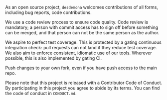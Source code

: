 As an open source project, `desdemona` welcomes contributions of all
forms, including bug reports, code contributions.

We use a code review process to ensure code quality. Code review is
mandatory; a person with commit access has to sign off before
something can be merged, and that person can not be the same person as
the author.

We aspire to perfect test coverage. This is protected by a gating
continuous integration check: pull requests can not land if they
reduce test coverage. We also aim to enforce consistent, idiomatic use
of our tools. Wherever possible, this is also implemented by gating
CI.

Push changes to your own fork, even if you have push access to the
main repo.

Please note that this project is released with a Contributor Code of
Conduct. By participating in this project you agree to abide by its
terms. You can find the code of conduct in `CONDUCT.md`.
